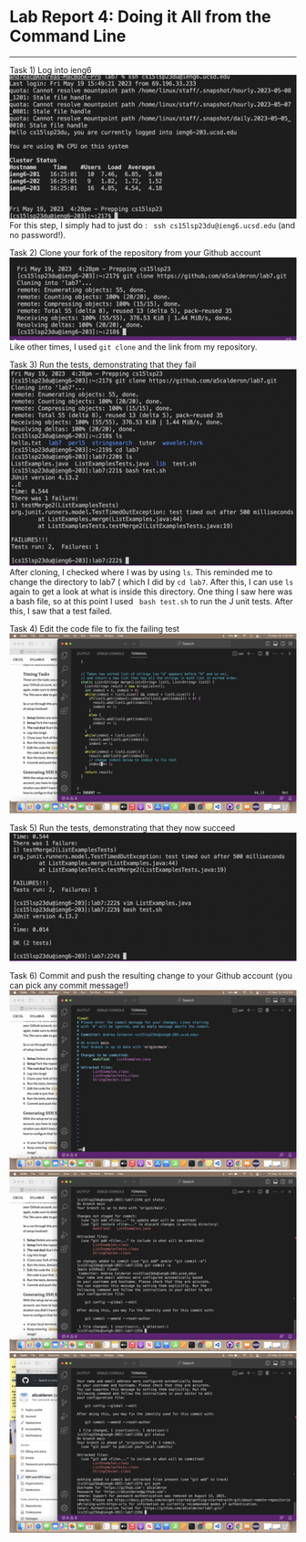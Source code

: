 # **Lab Report 4:  Doing it All from the Command Line**
---------
Task 1) Log into ieng6
![Image](https://github.com/a5calderon/cse15l-lab-reports/blob/main/Screen%20Shot%202023-05-19%20at%204.28.35%20PM.png)
For this step, I simply had to just do : ``` ssh cs15lsp23du@ieng6.ucsd.edu``` (and no password!).


Task 2) Clone your fork of the repository from your Github account
![Image](https://github.com/a5calderon/cse15l-lab-reports/blob/main/Screen%20Shot%202023-05-19%20at%204.28.56%20PM.png)
Like other times, I used ```git clone``` and the link from my repository. 

Task 3) Run the tests, demonstrating that they fail
![Image](https://github.com/a5calderon/cse15l-lab-reports/blob/main/Screen%20Shot%202023-05-19%20at%204.29.43%20PM.png)
After cloning, I checked where I was by using ```ls```. This reminded me to change the directory to lab7 ( which I did by ```cd lab7```. After this, I can use ```ls``` again to get a look at what is inside this directory. One thing I saw here was a bash file, so at this point I used ``` bash test.sh``` to run the J unit tests. After this, I saw that a test failed. 

Task 4) Edit the code file to fix the failing test
![Image](https://github.com/a5calderon/cse15l-lab-reports/blob/main/Screen%20Shot%202023-05-19%20at%204.30.49%20PM.png)

Task 5) Run the tests, demonstrating that they now succeed
![Image](https://github.com/a5calderon/cse15l-lab-reports/blob/main/Screen%20Shot%202023-05-19%20at%204.31.20%20PM.png)

Task 6) Commit and push the resulting change to your Github account (you can pick any commit message!)
![Image](https://github.com/a5calderon/cse15l-lab-reports/blob/main/Screen%20Shot%202023-05-19%20at%204.32.24%20PM.png)
![Image](https://github.com/a5calderon/cse15l-lab-reports/blob/main/Screen%20Shot%202023-05-19%20at%204.32.48%20PM.png)
![Image](https://github.com/a5calderon/cse15l-lab-reports/blob/main/Screen%20Shot%202023-05-19%20at%204.34.43%20PM.png)
